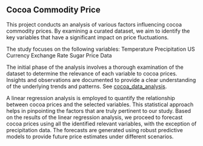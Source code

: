## Cocoa Commodity Price

This project conducts an analysis of various factors influencing cocoa commodity prices. By examining a curated dataset, we aim to identify the key variables that have a significant impact on price fluctuations.

The study focuses on the following variables:
 Temperature
 Precipitation
 US Currency Exchange Rate
 Sugar Price Data

The initial phase of the analysis involves a thorough examination of the dataset to determine the relevance of each variable to cocoa prices. Insights and observations are documented to provide a clear understanding of the underlying trends and patterns. See [cocoa_data_analysis](./cocoa_data_analysis.ipynb).

A linear regression analysis is employed to quantify the relationship between cocoa prices and the selected variables. This statistical approach helps in pinpointing the factors that are truly pertinent to our study.
Based on the results of the linear regression analysis, we proceed to forecast cocoa prices using all the identified relevant variables, with the exception of precipitation data. The forecasts are generated using robust predictive models to provide future price estimates under different scenarios.
